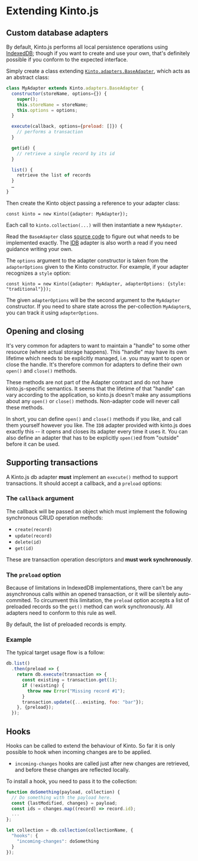 # Extending Kinto.js

## Custom database adapters

By default, Kinto.js performs all local persistence operations using [IndexedDB](https://developer.mozilla.org/en-US/docs/Web/API/IndexedDB_API); though if you want to create and use your own, that's definitely possible if you conform to the expected interface.

Simply create a class extending [`Kinto.adapters.BaseAdapter`](https://doc.esdoc.org/github.com/Kinto/kinto.js/class/src/adapters/base.js~BaseAdapter.html), which acts as an abstract class:

```js
class MyAdapter extends Kinto.adapters.BaseAdapter {
  constructor(storeName, options={}) {
    super();
    this.storeName = storeName;
    this.options = options;
  }

  execute(callback, options={preload: []}) {
    // performs a transaction
  }

  get(id) {
    // retrieve a single record by its id
  }

  list() {
    retrieve the list of records
  }
  …
}
```

Then create the Kinto object passing a reference to your adapter class:

```
const kinto = new Kinto({adapter: MyAdapter});
```

Each call to `kinto.collection(...)` will then instantiate a new `MyAdapter`.

Read the `BaseAdapter` class [source code](https://github.com/Kinto/kinto.js/blob/master/src/adapters/base.js) to figure out what needs to be implemented exactly. The [IDB](https://github.com/Kinto/kinto.js/blob/master/src/adapters/IDB.js) adapter is also worth a read if you need guidance writing your own.

The `options` argument to the adapter constructor is taken from the `adapterOptions` given to the Kinto constructor. For example, if your adapter recognizes a `style` option:

```
const kinto = new Kinto({adapter: MyAdapter, adapterOptions: {style: "traditional"}});
```

The given `adapterOptions` will be the second argument to the `MyAdapter` constructor. If you need to share state across the per-collection `MyAdapter`s, you can track it using `adapterOptions`.

## Opening and closing

It's very common for adapters to want to maintain a "handle" to some other resource (where actual storage happens). This "handle" may have its own lifetime which needs to be explicitly managed, i.e. you may want to open or close the handle. It's therefore common for adapters to define their own `open()` and `close()` methods.

These methods are not part of the Adapter contract and do not have kinto.js-specific semantics. It seems that the lifetime of that "handle" can vary according to the application, so kinto.js doesn't make any assumptions about any `open()` or `close()` methods. Non-adapter code will never call these methods.

In short, you can define `open()` and `close()` methods if you like, and call them yourself however you like. The `IDB` adapter provided with kinto.js does exactly this -- it opens and closes its adapter every time it uses it. You can also define an adapter that has to be explicitly `open()`ed from "outside" before it can be used.

## Supporting transactions

A Kinto.js db adapter **must** implement an `execute()` method to support transactions. It should accept a callback, and a `preload` options:

### The `callback` argument

The callback will be passed an object which must implement the following synchronous CRUD operation methods:

- `create(record)`
- `update(record)`
- `delete(id)`
- `get(id)`

These are transaction operation descriptors and **must work synchronously**.

### The `preload` option

Because of limitations in IndexedDB implementations, there can't be any asynchronous calls within an opened transaction, or it will be silentely auto-commited. To circumvent this limitation, the `preload` option accepts a list of preloaded records so the `get()` method can work synchronously. All adapters need to conform to this rule as well.

By default, the list of preloaded records is empty.

### Example

The typical target usage flow is a follow:

```js
db.list()
  .then(preload => {
    return db.execute(transaction => {
      const existing = transaction.get(1);
      if (!existing) {
        throw new Error("Missing record #1");
      }
      transaction.update({...existing, foo: "bar"});
    }, {preload});
  });
```

## Hooks

Hooks can be called to extend the behaviour of Kinto. So far it is only possible to hook when incoming changes are to be applied.

- `incoming-changes` hooks are called just after new changes are retrieved, and
  before these changes are reflected locally.

To install a hook, you need to pass it to the collection:

```js
function doSomething(payload, collection) {
  // Do something with the payload here.
  const {lastModified, changes} = payload;
  const ids = changes.map((record) => record.id);
  ...
};

let collection = db.collection(collectionName, {
  "hooks": {
    "incoming-changes": doSomething
  }
});
```
